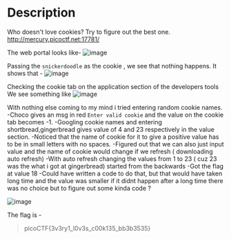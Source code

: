 # Description

Who doesn't love cookies? Try to figure out the best one. http://mercury.picoctf.net:17781/

The web portal looks like-
![image](https://github.com/user-attachments/assets/bbf1a0da-4e59-442d-9e26-e889213b99f2)

Passing the `snickerdoodle` as the cookie , we see that nothing happens. 
It shows that - 
![image](https://github.com/user-attachments/assets/c9f84539-cf40-45fc-a35c-dc1aa8cbcc3e)

Checking the cookie tab on the application section of the developers tools 
We see something like 
![image](https://github.com/user-attachments/assets/ee880aef-478e-450a-bbbf-06f777bfc839)

With nothing else coming to my mind i tried entering random cookie names. 
-Choco gives an msg in red `Enter valid cookie` and the  value on the cookie tab becomes -1. 
-Googling cookie names and entering shortbread,gingerbread gives value of 4 and 23 respectively in the value section.
-Noticed that the name of cookie for it to give a positive value has to be in small letters with no spaces.
-Figured out that we can also just input value and the name of cookie would change if we refresh ( downloading auto refresh)
-With auto refresh changing the values from 1 to 23 ( cuz 23 was the what i got at gingerbread) started from the backwards 
-Got the flag at value 18
-Could have written a code to do that, but that would have taken long time and the value was smaller if it didnt happen 
after a long time there was no choice but to figure out some kinda code ?

![image](https://github.com/user-attachments/assets/4f450809-12fb-4905-8ce8-980749593117)

The flag is -
>picoCTF{3v3ry1_l0v3s_c00k135_bb3b3535}
